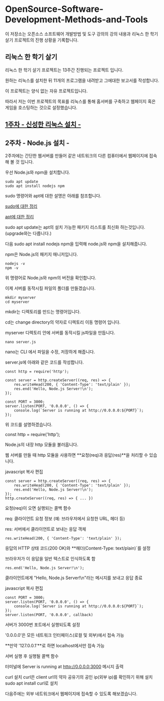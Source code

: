 
# OpenSource-Software-Development-Methods-and-Tools
이 저장소는 오픈소스 소프트웨어 개발방법 및 도구 강의의 강의 내용과 리눅스 한 학기 살기 프로젝트의 진행 상황을 기록합니다.
## 리눅스 한 학기 살기
리눅스 한 학기 살기 프로젝트는 13주간 진행되는 프로젝트 입니다.

원하는 리눅스를 설치한 뒤 11개의 프로그램을 내려받고 그에대한 보고서를 작성합니다.

이 프로젝트는 양식 없는 자유 프로젝트입니다.

따라서 저는 이번 프로젝트의 목표를 리눅스를 통해 홈서버를 구축하고 웹페이지 혹은 게임을 호스팅하는 것으로 설정했습니다.

## [1주차 - 신성한 리눅스 설치 -](./First_week.md)
## 2주차 - Node.js 설치 -

2주차에는 간단한 웹서버를 만들어 같은 네트워크의 다른 컴퓨터에서 웹페이지에 접속해 볼 것 입니다.

우선 Node.js와 npm을 설치합니다.

```
sudo apt update
sudo apt install nodejs npm
```
sudo 명령어와 apt에 대한 설명은 아래를 참조합니다.

[sudo에 대한 정리](https://velog.io/@akfvh/sudoApt-vduqb7mk)

[apt에 대한 정리](https://velog.io/@tmxkdyd11/Linux%EC%9D%98-apt-%EB%AA%85%EB%A0%B9%EC%96%B4-%EC%A0%95%EB%A6%AC-%EB%A6%AC%EB%88%85%EC%8A%A4-%ED%8C%A8%ED%82%A4%EC%A7%80%EC%99%80-%ED%8C%A8%ED%82%A4%EC%A7%80-%EB%A7%A4%EB%8B%88%EC%A0%80)

sudo apt update는 apt의 설치 가능한 패키지 리스트를 최신화 하는것입니다.(upgrade와는 다릅니다.)

다음 sudo apt install nodejs npm을 입력해 node.js와 npm을 설치해줍니다.

npm은 Node.js의 패키지 매니저입니다.

```
nodejs -v
npm -v
```

위 명령어로 Node.js와 npm의 버전을 확인합니다.

이제 서버를 동작시킬 파일의 폴더를 만들겠습니다.

```
mkdir myserver
cd myserver
```

mkdir는 디렉토리를 만드는 명령어입니다.

cd는 change directory의 약자로 디렉토리 이동 명령어 입니다.

myserver 디렉토리 안에 서버를 동작시킬 js파일을 만듭니다.

```
nano server.js
```

nano는 CLI 에서 파일을 수정, 저장하게 해줍니다.

server.js에 아래와 같은 코드를 작성합니다.

```
const http = require('http');

const server = http.createServer((req, res) => {
    res.writeHead(200, { 'Content-Type': 'text/plain' });
    res.end('Hello, Node.js Server!\n');
});

const PORT = 3000;
server.listen(PORT, '0.0.0.0', () => {
    console.log(`Server is running at http://0.0.0.0:${PORT}`);
});
```
위 코드를 설명하겠습니다.

const http = require('http');

Node.js의 내장 http 모듈을 불러옵니다.

웹 서버를 만들 때 http 모듈을 사용하면 **요청(req)과 응답(res)**을 처리할 수 있습니다.

javascript
복사
편집
```
const server = http.createServer((req, res) => {
    res.writeHead(200, { 'Content-Type': 'text/plain' });
    res.end('Hello, Node.js Server!\n');
});
http.createServer((req, res) => { ... })
```
요청(req)이 오면 실행되는 콜백 함수

req: 클라이언트 요청 정보 (예: 브라우저에서 요청한 URL, 헤더 등)

res: 서버에서 클라이언트로 보내는 응답 객체
```
res.writeHead(200, { 'Content-Type': 'text/plain' });
```
응답의 HTTP 상태 코드(200 OK)와 **헤더(Content-Type: text/plain)`를 설정

브라우저가 이 응답을 일반 텍스트로 인식하도록 함
```
res.end('Hello, Node.js Server!\n');
```
클라이언트에게 "Hello, Node.js Server!\n"라는 메시지를 보내고 응답 종료

javascript
복사
편집
```
const PORT = 3000;
server.listen(PORT, '0.0.0.0', () => {
    console.log(`Server is running at http://0.0.0.0:${PORT}`);
});
server.listen(PORT, '0.0.0.0', callback)
```

서버가 3000번 포트에서 실행되도록 설정

'0.0.0.0'은 모든 네트워크 인터페이스(로컬 및 외부)에서 접속 가능

**만약 '127.0.0.1'**로 하면 localhost에서만 접속 가능

서버 실행 후 실행될 콜백 함수

터미널에 Server is running at http://0.0.0.0:3000 메시지 출력





curl 설치
curl은 client url의 약자
공유기의 공인 ip(외부 ip)를 확인하기 위해 설치
sudo apt install curl로 설치



다음주에는 외부 네트워크에서 웹페이지에 접속할 수 있도록 해보겠습니다.
